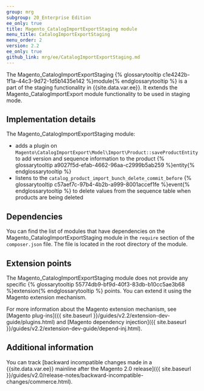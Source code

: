 ```yaml
---
group: mrg
subgroup: 20_Enterprise Edition
ee_only: true
title: Magento_CatalogImportExportStaging module
menu_title: CatalogImportExportStaging
menu_order: 2
version: 2.2
ee_only: true
github_link: mrg/ee/CatalogImportExportStaging.md
---
```


The Magento_CatalogImportExportStaging {% glossarytooltip c1e4242b-1f1a-44c3-9d72-1d5b1435e142 %}module{% endglossarytooltip %} is a part of the staging functionality in {{site.data.var.ee}}. It extends the Magento_CatalogImportExport module functionality to be used in staging mode.

## Implementation details

The Magento_CatalogImportExportStaging module:

 * adds a plugin on `Magento\CatalogImportExport\Model\Import\Product::saveProductEntity` to add version and sequence information to the product {% glossarytooltip a9027f5d-efab-4662-96aa-c2999b5ab259 %}entity{% endglossarytooltip %}
 * listens to the `catalog_product_import_bunch_delete_commit_before` {% glossarytooltip c57aef7c-97b4-4b2b-a999-8001accef1fe %}event{% endglossarytooltip %} to delete values from the sequence table when products are being deleted

## Dependencies

You can find the list of modules that have dependencies on the Magento_CatalogImportExportStaging module in the `require` section of the `composer.json` file. The file is located in the root directory of the module.

## Extension points

The Magento_CatalogImportExportStaging module does not provide any specific {% glossarytooltip 55774db9-bf9d-40f3-83db-b10cc5ae3b68 %}extension{% endglossarytooltip %} points. You can extend it using the Magento extension mechanism.

For more information about the Magento extension mechanism, see [Magento plug-ins]({{ site.baseurl }}/guides/v2.2/extension-dev-guide/plugins.html) and [Magento dependency injection]({{ site.baseurl }}/guides/v2.2/extension-dev-guide/depend-inj.html).

## Additional information

You can track [backward incompatible changes made in a {{site.data.var.ee}} mainline after the Magento 2.0 release]({{ site.baseurl }}/guides/v2.0/release-notes/backward-incompatible-changes/commerce.html).
